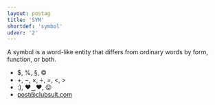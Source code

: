 ```yaml
---
layout: postag
title: 'SYM'
shortdef: 'symbol'
udver: '2'
---
```


A symbol is a word-like entity that differs from ordinary words by form, function, or both.

* $, %, §, ©
* +, −, ×, ÷, =, <, >
* :), ♥‿♥, 😝
* post@clubsult.com
<!-- Interlanguage links updated Po 6. listopadu 2023, 21:41:31 CET -->

